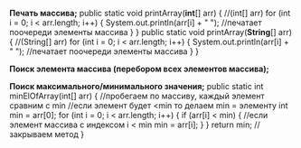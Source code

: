 **Печать массива;**
public static void printArray(**int**[] arr) { //(int[] arr)
for (int i = 0; i < arr.length; i++) {
System.out.println(arr[i] + " "); //печатает поочереди элементы массива
}
}
public static void printArray(**String**[] arr) { //(String[] arr)
for (int i = 0; i < arr.length; i++) {
System.out.println(arr[i] + " "); //печатает поочереди элементы массива
}
}

**Поиск элемента массива (перебором всех элементов массива);**


**Поиск максимального/минимального значения;**
public static int minElOfArray(int[] arr) {
//пробегаем по массиву, каждый элемент сравним с min
//если элемент будет <min то делаем min = элементу
int min = arr[0];
for (int i = 0; i < arr.length; i++) {
if (arr[i] < min) { //если элемент массива с индексом i < min
min = arr[i];
}
}
return min; //закрываем метод
}


